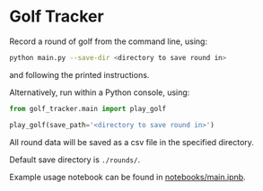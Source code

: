 # Golf Tracker
Record a round of golf from the command line, using:
```bash
python main.py --save-dir <directory to save round in>
```
and following the printed instructions.

Alternatively, run within a Python console, using:
```python
from golf_tracker.main import play_golf

play_golf(save_path='<directory to save round in>')
```
All round data will be saved as a csv file in the specified directory. 

Default save directory is `./rounds/`.

Example usage notebook can be found in 
[notebooks/main.ipnb](https://github.com/J-Curwell/golf-tracker/tree/master/notebooks).
